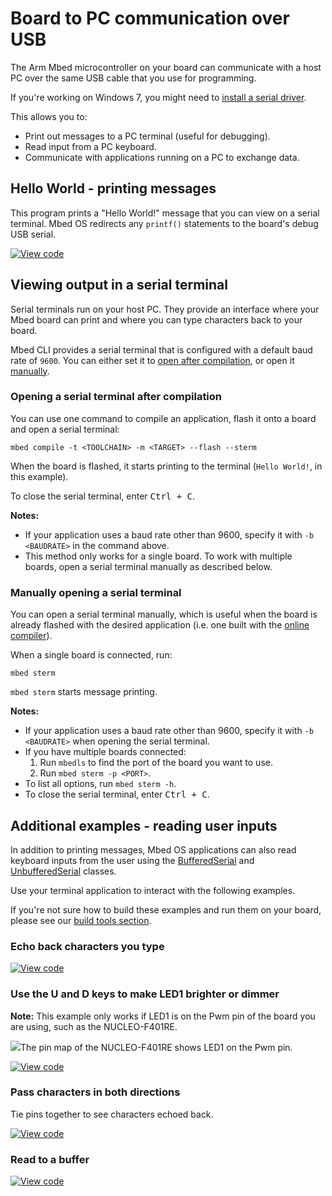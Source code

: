 <h1 id="serial-comm">Board to PC communication over USB</h1>

The Arm Mbed microcontroller on your board can communicate with a host PC over the same USB cable that you use for programming.

<span class="tips">If you're working on Windows 7, you might need to [install a serial driver](../program-setup/windows-serial-driver.html).</span>

This allows you to:

- Print out messages to a PC terminal (useful for debugging).
- Read input from a PC keyboard.
- Communicate with applications running on a PC to exchange data.

## Hello World - printing messages

This program prints a "Hello World!" message that you can view on a serial terminal. Mbed OS redirects any `printf()` statements to the board's debug USB serial.

[![View code](https://www.mbed.com/embed/?url=https://github.com/ARMmbed/mbed-os-snippet-Serial_STDOUT/tree/v6.14)](https://github.com/ARMmbed/mbed-os-snippet-Serial_STDOUT/blob/v6.14/main.cpp)

## Viewing output in a serial terminal

Serial terminals run on your host PC. They provide an interface where your Mbed board can print and where you can type characters back to your board.

Mbed CLI provides a serial terminal that is configured with a default baud rate of `9600`. You can either set it to [open after compilation](#opening-a-serial-terminal-after-compilation), or open it [manually](#manually-opening-a-serial-terminal).

### Opening a serial terminal after compilation

You can use one command to compile an application, flash it onto a board and open a serial terminal:

```
mbed compile -t <TOOLCHAIN> -m <TARGET> --flash --sterm
```

When the board is flashed, it starts printing to the terminal (`Hello World!`, in this example).

To close the serial terminal, enter <kbd>Ctrl + C</kbd>.

**Notes:**

- If your application uses a baud rate other than 9600, specify it with `-b <BAUDRATE>` in the command above.
- This method only works for a single board. To work with multiple boards, open a serial terminal manually as described below.</div>

### Manually opening a serial terminal

You can open a serial terminal manually, which is useful when the board is already flashed with the desired application (i.e. one built with the [online compiler](../quick-start/build-with-the-online-compiler.html)).

When a single board is connected, run:

```
mbed sterm
```

`mbed sterm` starts message printing.

**Notes:**

- If your application uses a baud rate other than 9600, specify it with `-b <BAUDRATE>` when opening the serial terminal.
- If you have multiple boards connected:
    1. Run `mbedls` to find the port of the board you want to use.
    1. Run `mbed sterm -p <PORT>`.
- To list all options, run `mbed sterm -h`.
- To close the serial terminal, enter <kbd>Ctrl + C</kbd>.

## Additional examples - reading user inputs

In addition to printing messages, Mbed OS applications can also read keyboard inputs from the user using the [BufferedSerial](../apis/bufferedserial.html) and [UnbufferedSerial](../apis/unbufferedserial.html) classes.

Use your terminal application to interact with the following examples.

If you're not sure how to build these examples and run them on your board, please see our [build tools section](../build-tools/index.html).

### Echo back characters you type

[![View code](https://www.mbed.com/embed/?url=https://github.com/ARMmbed/mbed-os-snippet-Serial_EchoBack/tree/v6.14)](https://github.com/ARMmbed/mbed-os-snippet-Serial_EchoBack/blob/v6.14/main.cpp)

### Use the U and D keys to make LED1 brighter or dimmer

<span class="notes">**Note:** This example only works if LED1 is on the Pwm pin of the board you are using, such as the NUCLEO-F401RE. </span>

<span class="images">![](../../images/NUCLEOF401RE.png)<span>The pin map of the NUCLEO-F401RE shows LED1 on the Pwm pin.</span></span>

[![View code](https://www.mbed.com/embed/?url=https://github.com/ARMmbed/mbed-os-snippet-Serial_LEDControl/tree/v6.14)](https://github.com/ARMmbed/mbed-os-snippet-Serial_LEDControl/blob/v6.14/main.cpp)

### Pass characters in both directions

Tie pins together to see characters echoed back.

[![View code](https://www.mbed.com/embed/?url=https://github.com/ARMmbed/mbed-os-snippet-Serial_PassCharacters/tree/v6.14)](https://github.com/ARMmbed/mbed-os-snippet-Serial_PassCharacters/blob/v6.14/main.cpp)

### Read to a buffer

[![View code](https://www.mbed.com/embed/?url=https://github.com/ARMmbed/mbed-os-snippet-Serial_ReadToBuffer/tree/v6.14)](https://github.com/ARMmbed/mbed-os-snippet-Serial_ReadToBuffer/blob/v6.14/main.cpp)
